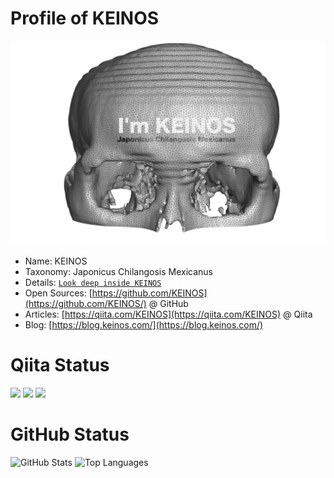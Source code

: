 # Profile of KEINOS

[![](https://raw.githubusercontent.com/KEINOS/KEINOS/master/Official_image_of_KEINOS.png "The real scanned skull of KEINOS")](https://github.com/KEINOS/CalacaDeKEINOS)

- Name: KEINOS
- Taxonomy: Japonicus Chilangosis Mexicanus
- Details: [`Look deep inside KEINOS`](https://github.com/KEINOS/CalacaDeKEINOS "Download The Skull Data of KEINOS")
- Open Sources: [https://github.com/KEINOS](https://github.com/KEINOS/) @ GitHub
- Articles: [https://qiita.com/KEINOS](https://qiita.com/KEINOS) @ Qiita
- Blog: [https://blog.keinos.com/](https://blog.keinos.com/)

# Qiita Status

[![](https://qiita-badge.apiapi.app/s/KEINOS/posts.svg)](http://qiita.com/KEINOS "My articles of Qiita")
[![](https://qiita-badge.apiapi.app/s/KEINOS/contributions.svg)](http://qiita.com/KEINOS "My Qiita contributions")
[![](https://qiita-badge.apiapi.app/s/KEINOS/followers.svg)](http://qiita.com/KEINOS "My Qiita followers")

# GitHub Status

![GitHub Stats](https://github-readme-stats.vercel.app/api?username=KEINOS&count_private=true&show_icons=true&theme=buefy)
![Top Languages](https://github-readme-stats.vercel.app/api/top-langs/?username=KEINOS&layout=compact&theme=buefy)
